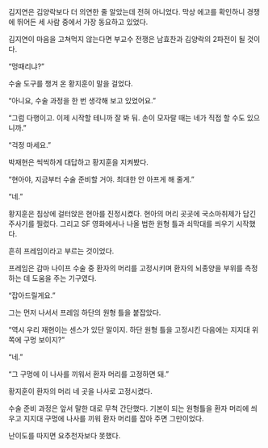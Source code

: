 김지연은 김양락보다 더 의연한 줄 알았는데 전혀 아니었다. 막상 에고를 확인하니 경쟁에 뛰어든 세 사람 중에서 가장 동요하고 있었다.

김지연이 마음을 고쳐먹지 않는다면 부교수 전쟁은 남효찬과 김양락의 2파전이 될 것이다.

“멍때리냐?”

수술 도구를 챙겨 온 황지훈이 말을 걸었다.

“아니요, 수술 과정을 한 번 생각해 보고 있었어요.”

“그럼 다행이고. 이제 시작할 테니까 잘 봐 둬. 손이 모자랄 때는 네가 직접 할 수도 있으니까.”

“걱정 마세요.”

박재현은 씩씩하게 대답하고 황지훈을 지켜봤다.

“현아야, 지금부터 수술 준비할 거야. 최대한 안 아프게 해 줄게.”

“네.”

황지훈은 침상에 걸터앉은 현아를 진정시켰다. 현아의 머리 곳곳에 국소마취제가 담긴 주사기를 찔렀다. 그리고 SF 영화에서나 나올 법한 원형 틀과 쇠막대를 씌우기 시작했다.

흔히 프레임이라고 부르는 것이었다.

프레임은 감마 나이프 수술 중 환자의 머리를 고정시키며 환자의 뇌종양을 부위를 측정하는 데 도움을 주는 기구였다.

“잡아드릴게요.”

그는 먼저 나서서 프레임 하단의 원형 틀을 붙잡았다.

“역시 우리 재현이는 센스가 있단 말이지. 하단 원형 틀을 고정시킨 다음에는 지지대 위쪽에 구멍 보이지?”

“네.”

“그 구멍에 이 나사를 끼워서 환자 머리를 고정하면 돼.”

황지훈이 환자의 머리 네 곳을 나사로 고정시켰다.

수술 준비 과정은 앞서 말한 대로 무척 간단했다. 기본이 되는 원형틀을 환자 머리에 씌우고 지지대 구멍에 나사를 끼워 환자 머리를 잡아 주면 그만이었다.

난이도를 따지면 요추천자보다 못했다.
